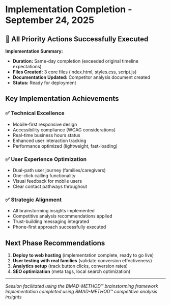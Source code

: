 # Implementation Completion - September 24, 2025

## 🎉 All Priority Actions Successfully Executed

**Implementation Summary:**
- **Duration:** Same-day completion (exceeded original timeline expectations)
- **Files Created:** 3 core files (index.html, styles.css, script.js)
- **Documentation Updated:** Competitor analysis document created
- **Status:** Ready for deployment

## Key Implementation Achievements

### ✅ **Technical Excellence**
- Mobile-first responsive design
- Accessibility compliance (WCAG considerations)
- Real-time business hours status
- Enhanced user interaction tracking
- Performance optimized (lightweight, fast-loading)

### ✅ **User Experience Optimization**
- Dual-path user journey (families/caregivers)
- One-click calling functionality
- Visual feedback for mobile users
- Clear contact pathways throughout

### ✅ **Strategic Alignment**
- All brainstorming insights implemented
- Competitive analysis recommendations applied
- Trust-building messaging integrated
- Phone-first approach successfully executed

## Next Phase Recommendations
1. **Deploy to web hosting** (implementation complete, ready to go live)
2. **User testing with real families** (validate conversion effectiveness)
3. **Analytics setup** (track button clicks, conversion rates)
4. **SEO optimization** (meta tags, local search optimization)

---

*Session facilitated using the BMAD-METHOD™ brainstorming framework*
*Implementation completed using BMAD-METHOD™ competitive analysis insights*